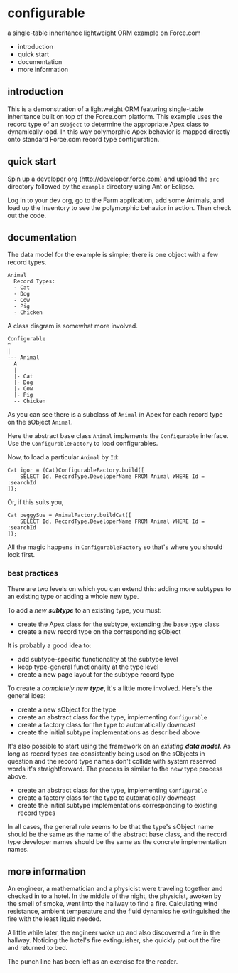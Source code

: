 configurable
============

a single-table inheritance lightweight ORM example on Force.com

 * introduction
 * quick start
 * documentation
 * more information

introduction
------------

This is a demonstration of a lightweight ORM featuring single-table
inheritance built on top of the Force.com platform.  This example
uses the record type of an `sObject` to determine the appropriate
Apex class to dynamically load.  In this way polymorphic Apex behavior
is mapped directly onto standard Force.com record type configuration.

quick start
-----------

Spin up a developer org (<http://developer.force.com>) and upload the
`src` directory followed by the `example` directory using Ant or
Eclipse.

Log in to your dev org, go to the Farm application, add some Animals,
and load up the Inventory to see the polymorphic behavior in action.
Then check out the code.

documentation
------------

The data model for the example is simple; there is one object with
a few record types.

    Animal
      Record Types:
      - Cat
      - Dog
      - Cow
      - Pig
      - Chicken

A class diagram is somewhat more involved.

    Configurable
    ^
    |
    --- Animal
      A
      |
      |- Cat
      |- Dog
      |- Cow
      |- Pig
      -- Chicken

As you can see there is a subclass of `Animal` in Apex for each record
type on the sObject `Animal`.

Here the abstract base class `Animal` implements the `Configurable`
interface.  Use the `ConfigurableFactory` to load configurables.

Now, to load a particular `Animal` by `Id`:

    Cat igor = (Cat)ConfigurableFactory.build([
        SELECT Id, RecordType.DeveloperName FROM Animal WHERE Id = :searchId
    ]);

Or, if this suits you,

    Cat peggySue = AnimalFactory.buildCat([
        SELECT Id, RecordType.DeveloperName FROM Animal WHERE Id = :searchId
    ]);

All the magic happens in `ConfigurableFactory` so that's where you
should look first.

### best practices

There are two levels on which you can extend this: adding more
subtypes to an existing type or adding a whole new type.

To add a _new **subtype**_ to an existing type, you must:

 * create the Apex class for the subtype, extending the base type class
 * create a new record type on the corresponding sObject

It is probably a good idea to:

 * add subtype-specific functionality at the subtype level
 * keep type-general functionality at the type level
 * create a new page layout for the subtype record type

To create a _completely new **type**_, it's a little more involved.  Here's
the general idea:

 * create a new sObject for the type
 * create an abstract class for the type, implementing `Configurable`
 * create a factory class for the type to automatically downcast
 * create the initial subtype implementations as described above

It's also possible to start using the framework on an _existing **data
model**_.  As long as record types are consistently being used on the
sObjects in question and the record type names don't collide with
system reserved words it's straightforward.  The process is similar
to the new type process above.

 * create an abstract class for the type, implementing `Configurable`
 * create a factory class for the type to automatically downcast
 * create the initial subtype implementations corresponding to existing record types

In all cases, the general rule seems to be that the type's sObject name
should be the same as the name of the abstract base class, and the
record type developer names should be the same as the concrete
implementation names.

more information
----------------

An engineer, a mathematician and a physicist were traveling together
and checked in to a hotel.  In the middle of the night, the physicist,
awoken by the smell of smoke, went into the hallway to find a fire.
Calculating wind resistance, ambient temperature and the fluid
dynamics he extinguished the fire with the least liquid needed.

A little while later, the engineer woke up and also discovered a fire
in the hallway.  Noticing the hotel's fire extinguisher, she quickly
put out the fire and returned to bed.

The punch line has been left as an exercise for the reader.
